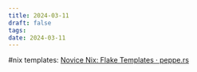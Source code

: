 ```yaml
---
title: 2024-03-11
draft: false
tags: 
date: 2024-03-11
---
```

#nix templates: [Novice Nix: Flake Templates · peppe.rs](https://peppe.rs/posts/novice_nix:_flake_templates/)

